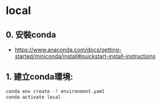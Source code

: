 # local

## 0. 安裝conda
- https://www.anaconda.com/docs/getting-started/miniconda/install#quickstart-install-instructions

## 1. 建立conda環境:
```bash
conda env create -f environment.yaml
conda activate local
```

